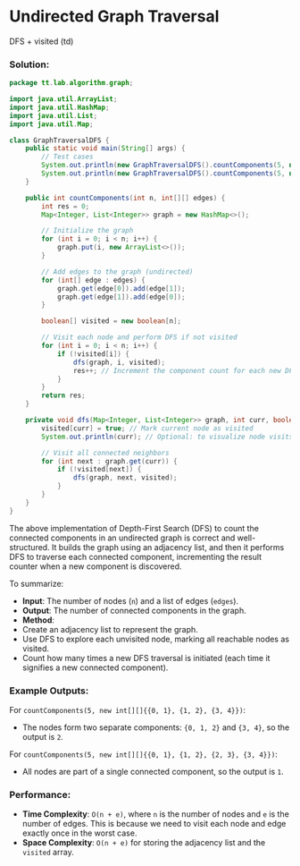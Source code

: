 # Undirected Graph Traversal 
DFS + visited (td)
### Solution:

```java 
package tt.lab.algorithm.graph;

import java.util.ArrayList;
import java.util.HashMap;
import java.util.List;
import java.util.Map;

class GraphTraversalDFS {
    public static void main(String[] args) {
        // Test cases
        System.out.println(new GraphTraversalDFS().countComponents(5, new int[][]{{0, 1}, {1, 2}, {3, 4}})); // Output: 2
        System.out.println(new GraphTraversalDFS().countComponents(5, new int[][]{{0, 1}, {1, 2}, {2, 3}, {3, 4}})); // Output: 1
    }

    public int countComponents(int n, int[][] edges) {
        int res = 0;
        Map<Integer, List<Integer>> graph = new HashMap<>();

        // Initialize the graph
        for (int i = 0; i < n; i++) {
            graph.put(i, new ArrayList<>());
        }

        // Add edges to the graph (undirected)
        for (int[] edge : edges) {
            graph.get(edge[0]).add(edge[1]);
            graph.get(edge[1]).add(edge[0]);
        }

        boolean[] visited = new boolean[n];

        // Visit each node and perform DFS if not visited
        for (int i = 0; i < n; i++) {
            if (!visited[i]) {
                dfs(graph, i, visited);
                res++; // Increment the component count for each new DFS
            }
        }
        return res;
    }

    private void dfs(Map<Integer, List<Integer>> graph, int curr, boolean[] visited) {
        visited[curr] = true; // Mark current node as visited
        System.out.println(curr); // Optional: to visualize node visits

        // Visit all connected neighbors
        for (int next : graph.get(curr)) {
            if (!visited[next]) {
                dfs(graph, next, visited);
            }
        }
    }
}

```

The above implementation of Depth-First Search (DFS) to count the connected components in an undirected graph is correct and well-structured. It builds the graph using an adjacency list, and then it performs DFS to traverse each connected component, incrementing the result counter when a new component is discovered.

To summarize:

*   **Input**: The number of nodes (`n`) and a list of edges (`edges`).
*   **Output**: The number of connected components in the graph.
*   **Method**:
  *   Create an adjacency list to represent the graph.
  *   Use DFS to explore each unvisited node, marking all reachable nodes as visited.
  *   Count how many times a new DFS traversal is initiated (each time it signifies a new connected component).

### Example Outputs:

For `countComponents(5, new int[][]{{0, 1}, {1, 2}, {3, 4}})`:

*   The nodes form two separate components: `{0, 1, 2}` and `{3, 4}`, so the output is `2`.

For `countComponents(5, new int[][]{{0, 1}, {1, 2}, {2, 3}, {3, 4}})`:

*   All nodes are part of a single connected component, so the output is `1`.

### Performance:

*   **Time Complexity**: `O(n + e)`, where `n` is the number of nodes and `e` is the number of edges. This is because we need to visit each node and edge exactly once in the worst case.
*   **Space Complexity**: `O(n + e)` for storing the adjacency list and the `visited` array.


